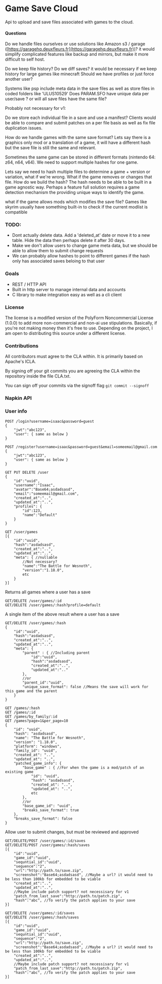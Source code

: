 # Game Save Cloud
Api to upload and save files associated with games to the cloud. 

#### Questions
Do we handle files ourselves or use solutions like Amazon s3 / garage ([https://garagehq.deuxfleurs.fr](https://garagehq.deuxfleurs.fr))? 
it would simplify complicated features like backup and mirrors, but make it more difficult to self host. 

Do we keep file history?
Do we diff saves? it would be necessary if we keep history for large games like minecraft
Should we have profiles or just force another user?

Systems like psp include meta data in the save files as well as store files in coded folders like 'ULUS10529'
Does PARAM.SFO have unique data per user/save ? or will all save files have the same file?

Probably not necessary for v1:

Do we store each individual file in a save and use a manifest?
Clients would be able to compare and submit patches on a per file basis as well as fix file duplication issues.

How do we handle games with the same save format? Lets say there is a graphics only mod or a translation of a game, it will have
a different hash but the save file is still the same and relevant. 

Sometimes the same game can be stored in different formats (nintendo 64: z64, n64, v64). We need to support multiple hashes for one game.

Lets say we need to hash multiple files to determine a game + version or variation, what if we're wrong. What if the game removes or changes that file. How do we build the hash?
The hash needs to be able to be built in a game agnostic way. Perhaps a feature full solution requires a game detection mechanism the providing unique ways to identify the game. 

what if the game allows mods which modifies the save file?
Games like skyrim usually have something built-in to check if the current modlist is compatible

### TODO:
* Dont actually delete data. Add a 'deleted_at' date or move it to a new table. Hide the data then perhaps delete it after 30 days.
* Make we don't allow users to change game meta data, but we should be able to allow them to submit change requests
* We can probably allow hashes to point to different games if the hash only has associated saves beloing to that user

### Goals
* REST / HTTP API 
* Built in http server to manage internal data and accounts
* C library to make integration easy as well as a cli client


### License

The license is a modified version of the PolyForm Noncommercial License (1.0.0) to add more non-commercial and non-ai use stipulations. Basically, if you're not making money then it's free to use. Depending on the project, I am open to distributing this source under a different license.

### Contributions

All contributors must agree to the CLA within. It is primarily based on Apache's ICLA. 

By signing off your git commits you are agreeing the CLA within the repository inside the file CLA.txt. 

You can sign off your commits via the signoff flag `git commit --signoff`


### Napkin API


### User info
```
POST /login?username=isaac&password=guest
{
    "jwt":"abc123",
    "user": { same as below }
}
```

```
POST /register?username=isaac&password=guest&email=someemail@gmail.com
{
    "jwt":"abc123",
    "user": { same as below }
}
```

```
GET PUT DELETE /user
{
    "id":"uuid",
    "username":"Isaac",
    "avatar":"Base64;asdadsasd",
    "email":"someemail@gmail.com",
    "created_at":"..",
    "updated_at":"..",
    "profiles": {
        "id":123,
        "name":"Default"
    }
}
```

```
GET /user/games
[{
    "id":"uuid",
    "hash":"asdadsasd",
    "created_at":"..",
    "updated_at":"..",
    "meta": { //nullable
        //Not necessary?
        "name":"The Battle for Wesnoth",
        "version":"1.18.0",
        etc
    }
}]
```
Returns all games where a user has a save

```
GET/DELETE /user/games/:id
GET/DELETE /user/games/:hash?profile=default
```
A single item of the above result where a user has a save

```
GET/DELETE /user/games/:hash
{
    "id":"uuid",
    "hash":"asdadsasd",
    "created_at":"..",
    "updated_at":"..",
    "meta": {
        "parent" : { //Including parent 
            "id":"uuid",
            "hash":"asdadsasd",
            "created_at":"..",
            "updated_at":".."
        },
        //or
        "parent_id":"uuid",
        "unique_save_format": false //Means the save will work for this game and the parent
    }
}
```


```
GET /games/:hash
GET /games/:id
GET /games/by_family/:id
GET /games?page=1&per_page=10
{
    "id": "uuid",
    "hash": "asdadsasd",
    "name": "The Battle for Wesnoth",
    "version": "1.18.0",
    "platform": "windows",
    "family_id": "uuid",
    "created_at": "..",
    "updated_at": "..",
    "patched_game_info": {
        "base_game" : { //For when the game is a mod/patch of an existing game
            "id": "uuid",
            "hash": "asdadsasd",
            "created_at": "..",
            "updated_at": "..",
            etc
        },
        //or
        "base_game_id": "uuid",
        "breaks_save_format": true
    },
    "breaks_save_format": false
}
```
Allow user to submit changes, but must be reviewed and approved

```
GET/DELETE/POST /user/games/:id/saves
GET/DELETE/POST /user/games/:hash/saves
[{
    "id":"uuid",
    "game_id":"uuid",
    "sequntial_id":"uuid",
    "sequence":"2",
    "url":"http://path.to/save.zip",
    "screenshot":"Base64;asdadsasd", //Maybe a url? it would need to be less than 100kb for embedded to be viable
    "created_at":"..",
    "updated_at":"..",
    //Maybe include patch support? not necessisary for v1
    "patch_from_last_save":"http://path.to/patch.zip",
    "hash":"abc", //To verify the patch applies to your save
}]
```

```
GET/DELETE /user/games/:id/saves
GET/DELETE /user/games/:hash/saves
[{
    "id":"uuid",
    "game_id":"uuid",
    "sequntial_id":"uuid",
    "sequence":"2",
    "url":"http://path.to/save.zip",
    "screenshot":"Base64;asdadsasd", //Maybe a url? it would need to be less than 100kb for embedded to be viable
    "created_at":"..",
    "updated_at":"..",
    //Maybe include patch support? not necessisary for v1
    "patch_from_last_save":"http://path.to/patch.zip",
    "hash":"abc", //To verify the patch applies to your save
}]
```
